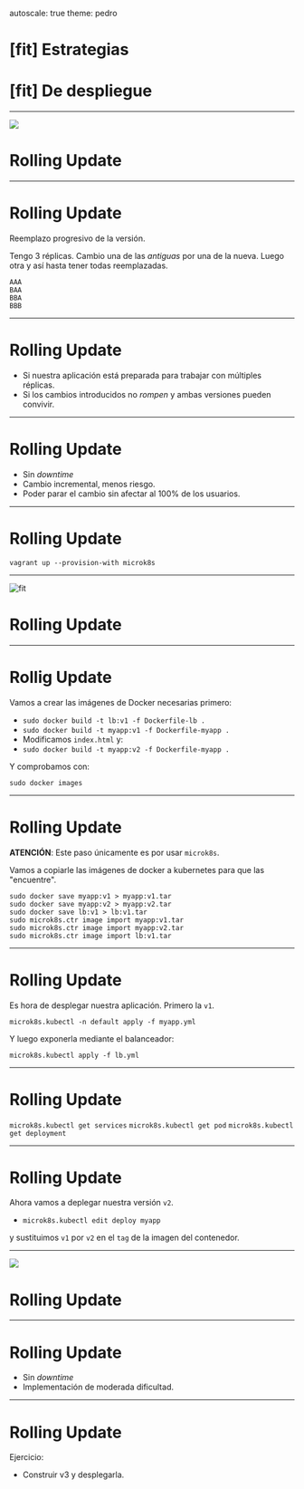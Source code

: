 autoscale: true
theme: pedro
# [fit] Estrategias
# [fit] De despliegue
---
![](https://media.giphy.com/media/Aff4ryYiacUO4/giphy.gif)
# Rolling Update

---
# Rolling Update

Reemplazo progresivo de la versión.

Tengo 3 réplicas. Cambio una de las _antiguas_ por una de la nueva.
Luego otra y así hasta tener todas reemplazadas.

```
AAA
BAA
BBA
BBB
```

---
# Rolling Update

- Si nuestra aplicación está preparada para trabajar con múltiples réplicas.
- Si los cambios introducidos no _rompen_ y ambas versiones pueden convivir.

---
# Rolling Update

- Sin _downtime_
- Cambio incremental, menos riesgo.
- Poder parar el cambio sin afectar al 100% de los usuarios.

---
# Rolling Update

`vagrant up --provision-with microk8s`

---
![fit](https://upload.wikimedia.org/wikipedia/commons/thumb/3/39/Kubernetes_logo_without_workmark.svg/1200px-Kubernetes_logo_without_workmark.svg.png)
# Rolling Update

---
# Rollig Update

Vamos a crear las imágenes de Docker necesarias primero:

- `sudo docker build -t lb:v1 -f Dockerfile-lb .`
- `sudo docker build -t myapp:v1 -f Dockerfile-myapp .`
- Modificamos `index.html` y:
- `sudo docker build -t myapp:v2 -f Dockerfile-myapp .`

Y comprobamos con:

`sudo docker images`

---
# Rolling Update

**ATENCIÓN**: Este paso únicamente es por usar `microk8s`.

Vamos a copiarle las imágenes de docker a kubernetes para que las "encuentre".

```
sudo docker save myapp:v1 > myapp:v1.tar
sudo docker save myapp:v2 > myapp:v2.tar
sudo docker save lb:v1 > lb:v1.tar
sudo microk8s.ctr image import myapp:v1.tar
sudo microk8s.ctr image import myapp:v2.tar
sudo microk8s.ctr image import lb:v1.tar
```

---
# Rolling Update

Es hora de desplegar nuestra aplicación. Primero la `v1`.

`microk8s.kubectl -n default apply -f myapp.yml`

Y luego exponerla mediante el balanceador:

`microk8s.kubectl apply -f lb.yml`

---
# Rolling Update

`microk8s.kubectl get services`
`microk8s.kubectl get pod`
`microk8s.kubectl get deployment`

---
# Rolling Update

Ahora vamos a deplegar nuestra versión `v2`.

- `microk8s.kubectl edit deploy myapp`

y sustituimos `v1` por `v2` en el `tag` de la imagen del contenedor.

---
![](https://imagenes.20minutos.es/files/image_656_370/uploads/imagenes/2019/05/21/957237.jpg)
# Rolling Update

---
# Rolling Update

- Sin _downtime_
- Implementación de moderada dificultad.

---
# Rolling Update

Ejercicio:

- Construir v3 y desplegarla.
